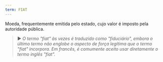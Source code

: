 ```yaml
---
term: FIAT
---
```


Moeda, frequentemente emitida pelo estado, cujo valor é imposto pela autoridade pública.

> ► *O termo "fiat" às vezes é traduzido como "fiduciário", embora o último termo não englobe o aspecto de força legítima que o termo "fiat" incorpora. Em francês, é comumente aceito usar diretamente o termo inglês "fiat".*